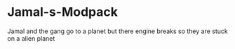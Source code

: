# Jamal-s-Modpack
Jamal and the gang go to a planet but there engine breaks so they are stuck on a alien planet
